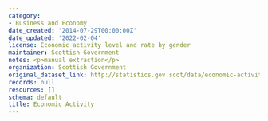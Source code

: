 ```yaml
---
category:
- Business and Economy
date_created: '2014-07-29T00:00:00Z'
date_updated: '2022-02-04'
license: Economic activity level and rate by gender
maintainer: Scottish Government
notes: <p>manual extraction</p>
organization: Scottish Government
original_dataset_link: http://statistics.gov.scot/data/economic-activity
records: null
resources: []
schema: default
title: Economic Activity
---
```


